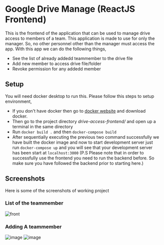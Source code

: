 # Google Drive Manage (ReactJS Frontend)

This is the frontend of the application that can be used to manage drive access to members of a team. This application is made to use for only the manager. So, no other personnel other than the manager must access the app. With this app we can do the following things,
- See the list of already addedd teammember to the drive file
- Add new member to access drive file/folder
- Revoke permission for any addedd member

## Setup

You will need docker desktop to run this. Please follow this steps to setup environment,
- If you don't have docker then go to [docker website](https://www.docker.com/products/docker-desktop) and download docker.
- Then go to the project directory *drive-access-frontend/* and open up a terminal in the same directory
- Run `docker build .` and then `docker-compose build`
- After sequentially executing the previous two command successfully we have built the docker image and now to start development server just run `docker-compose up` and you will see that your development server has been start at `localhost:3000`
(P.S Please note that in order to successfully use the frontend you need to run the backend before. So make sure you have followed the backend prior to starting here.)

## Screenshots
Here is some of the screenshots of working project
### List of the teammember
![front](https://user-images.githubusercontent.com/22047627/111423560-b32e7d80-871a-11eb-8bf8-407eda241b3d.png)
### Adding A teammember
![image](https://user-images.githubusercontent.com/22047627/111423671-d8bb8700-871a-11eb-94de-5ad58923f597.png)
![image](https://user-images.githubusercontent.com/22047627/111423725-e83ad000-871a-11eb-8ee2-f4057036ef0c.png)

